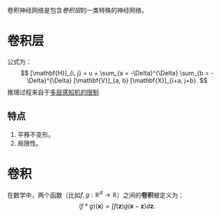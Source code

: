 卷积神经网络是包含*卷积层*的一类特殊的神经网络。

# 卷积层
公式为：
$$
[\mathbf{H}]_{i, j} = u + \sum_{a = -\Delta}^{\Delta} \sum_{b = -\Delta}^{\Delta} [\mathbf{V}]_{a, b}  [\mathbf{X}]_{i+a, j+b}.
$$
推理过程来自于[多层感知机的限制](卷积的来源.md#多层感知机的限制)
## 特点
1. 平移不变形。
2. 局限性。

# 卷积
在数学中，两个函数（比如$f, g: \mathbb{R}^d \to \mathbb{R}$）之间的**卷积**被定义为：
$$
(f * g)(\mathbf{x}) = \int f(\mathbf{z}) g(\mathbf{x}-\mathbf{z}) d\mathbf{z}.
$$
